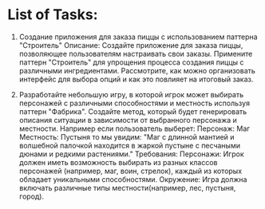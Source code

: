 # List of Tasks:
1) Создание приложения для заказа пиццы с использованием паттерна "Строитель"
Описание: Создайте приложение для заказа пиццы, позволяющее пользователям настраивать свои заказы. Примените паттерн "Строитель" для упрощения процесса создания пиццы с различными ингредиентами. Рассмотрите, как можно организовать интерфейс для выбора опций и как это повлияет на итоговый заказ.

2) Разработайте небольшую игру, в которой игрок может выбирать персонажей с различными способностями и местность используя паттерн "Фабрика". Создайте метод, который будет генерировать описания ситуации в зависимости от выбранного персонажа и местности.
Например если пользователь выберет:
Персонаж: Маг
Местность: Пустыня
то мы увидим:
"Маг с длинной мантией и волшебной палочкой находится в жаркой пустыне с песчаными дюнами и редкими растениями."
 Требования:
 Персонажи: Игрок должен иметь возможность выбирать из разных классов персонажей (например, маг, воин, стрелок), каждый из которых обладает уникальными способностями.
 Окружение: Игра должна включать различные типы местности(например, лес, пустыня, город).
